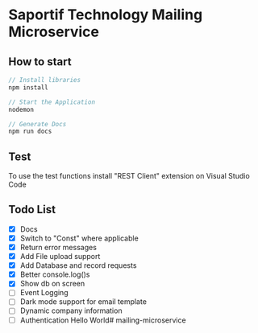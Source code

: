 # Saportif Technology Mailing Microservice

## How to start

```javascript
// Install libraries
npm install

// Start the Application
nodemon

// Generate Docs
npm run docs
```

## Test

To use the test functions install "REST Client" extension on Visual Studio Code

## Todo List

-   [x] Docs
-   [x] Switch to "Const" where applicable
-   [x] Return error messages
-   [x] Add File upload support
-   [x] Add Database and record requests
-   [x] Better console.log()s
-   [x] Show db on screen
-   [ ] Event Logging
-   [ ] Dark mode support for email template
-   [ ] Dynamic company information
-   [ ] Authentication
Hello World#   m a i l i n g - m i c r o s e r v i c e  
 